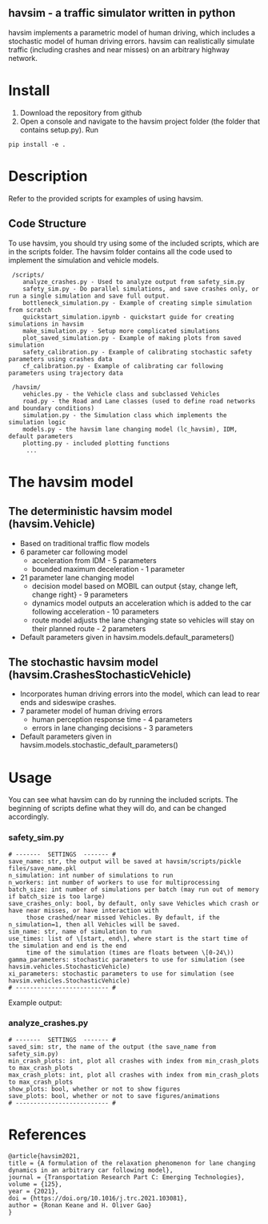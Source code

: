 ## havsim - a traffic simulator written in python
havsim implements a parametric model of human driving, which includes a stochastic model of human driving errors. havsim can realistically simulate traffic (including crashes and near misses) on an arbitrary highway network.

# Install
1. Download the repository from github
2. Open a console and navigate to the havsim project folder (the folder that contains setup.py). Run 
```
pip install -e .
```
  
# Description
Refer to the provided scripts for examples of using havsim.

## Code Structure
To use havsim, you should try using some of the included scripts, which are in the scripts folder. The havsim folder contains all the code used to implement the simulation and vehicle models.

     /scripts/
        analyze_crashes.py - Used to analyze output from safety_sim.py 
        safety_sim.py - Do parallel simulations, and save crashes only, or run a single simulation and save full output.
        bottleneck_simulation.py - Example of creating simple simulation from scratch
        quickstart_simulation.ipynb - quickstart guide for creating simulations in havsim
        make_simulation.py - Setup more complicated simulations
        plot_saved_simulation.py - Example of making plots from saved simulation
        safety_calibration.py - Example of calibrating stochastic safety parameters using crashes data
        cf_calibration.py - Example of calibrating car following parameters using trajectory data
     
     /havsim/
        vehicles.py - the Vehicle class and subclassed Vehicles
        road.py - the Road and Lane classes (used to define road networks and boundary conditions)
        simulation.py - the Simulation class which implements the simulation logic
        models.py - the havsim lane changing model (lc_havsim), IDM, default parameters
        plotting.py - included plotting functions
         ...

# The havsim model
## The deterministic havsim model (havsim.Vehicle) 
- Based on traditional traffic flow models
- 6 parameter car following model
  - acceleration from IDM - 5 parameters
  - bounded maximum deceleration - 1 parameter
- 21 parameter lane changing model
   - decision model based on MOBIL can output {stay, change left, change right} - 9 parameters
   - dynamics model outputs an acceleration which is added to the car following acceleration - 10 parameters
   - route model adjusts the lane changing state so vehicles will stay on their planned route - 2 parameters
- Default parameters given in havsim.models.default_parameters()

## The stochastic havsim model (havsim.CrashesStochasticVehicle)
- Incorporates human driving errors into the model, which can lead to rear ends and sideswipe crashes.
- 7 parameter model of human driving errors
  - human perception response time - 4 parameters
  - errors in lane changing decisions - 3 parameters
- Default parameters given in havsim.models.stochastic_default_parameters()
     
# Usage
You can see what havsim can do by running the included scripts. The beginning of scripts define what they will do, and can be changed accordingly.
### safety_sim.py
```
# -------  SETTINGS  ------- #
save_name: str, the output will be saved at havsim/scripts/pickle files/save_name.pkl
n_simulation: int number of simulations to run
n_workers: int number of workers to use for multiprocessing
batch_size: int number of simulations per batch (may run out of memory if batch_size is too large)
save_crashes_only: bool, by default, only save Vehicles which crash or have near misses, or have interaction with
     those crashed/near missed Vehicles. By default, if the n_simulation=1, then all Vehicles will be saved.
sim_name: str, name of simulation to run
use_times: list of \[start, end\], where start is the start time of the simulation and end is the end
     time of the simulation (times are floats between \[0-24\))
gamma_parameters: stochastic parameters to use for simulation (see havsim.vehicles.StochasticVehicle)
xi_parameters: stochastic parameters to use for simulation (see havsim.vehicles.StochasticVehicle)
# -------------------------- #
```
     
Example output:

### analyze_crashes.py
```
# -------  SETTINGS  ------- #
saved_sim: str, the name of the output (the save_name from safety_sim.py)
min_crash_plots: int, plot all crashes with index from min_crash_plots to max_crash_plots
max_crash_plots: int, plot all crashes with index from min_crash_plots to max_crash_plots
show_plots: bool, whether or not to show figures
save_plots: bool, whether or not to save figures/animations
# -------------------------- #
```
# References
```
@article{havsim2021,
title = {A formulation of the relaxation phenomenon for lane changing dynamics in an arbitrary car following model},
journal = {Transportation Research Part C: Emerging Technologies},
volume = {125},
year = {2021},
doi = {https://doi.org/10.1016/j.trc.2021.103081},
author = {Ronan Keane and H. Oliver Gao}
}
```
